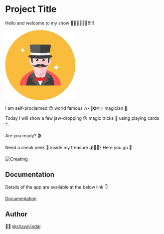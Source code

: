 
# Project Title

Hello and welcome to my show 👋👋👋👋👋👋!!!!!

![Creating](statics/images/magician.png "magician")

I am self-proclaimed 😊 world famous ✰⋆🌟✪🔯✨ magician 🧙.

Today I will show a few jaw-dropping 😲 magic tricks 🔮 using playing cards 🃏.

Are you ready? 🎬

Need a sneak peek 👀 inside my treasure 💰💍👑? Here you go 🤗 :

![Creating](statics/images/deckofcards1.gif "demo-video")


## Documentation
Details of the app are available at the below link 👇

[Documentation](http://deck-of-cards.s3-website.eu-west-2.amazonaws.com/documentation.html)

## Author
👩‍💻 [@shayaljindal](https://www.linkedin.com/in/shayal-jindal-522b01a4/)



